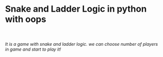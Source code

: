 
# Snake and Ladder Logic in python with oops
<br>
<h6> It is a game with snake and ladder logic. we can choose number of players in game and start to play it!</h6>
